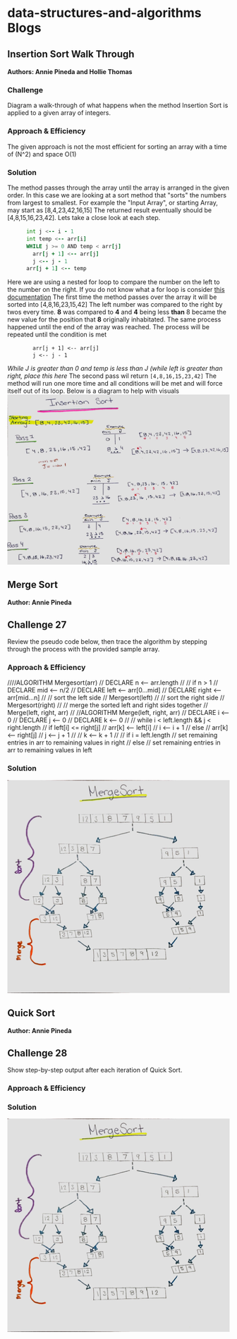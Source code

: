 # data-structures-and-algorithms Blogs


## Insertion Sort  Walk Through 
#### Authors: Annie Pineda and Hollie Thomas
### Challenge
Diagram a walk-through of what happens when the method Insertion Sort is applied to a given array of integers.  
### Approach & Efficiency
The given approach is not the most efficient for sorting an array with a time of (N^2) and space O(1)
### Solution
The method passes through the array until the array is arranged in the given order. In this case we are looking at a 
sort method that "sorts" the numbers from largest to smallest. 
For example the "Input Array", or starting Array, may start as [8,4,23,42,16,15]
The returned result eventually should be [4,8,15,16,23,42]. Lets take a close look at each step. 
```FOR i = 1 to arr.length
      int j <-- i - 1
      int temp <-- arr[i]
      WHILE j >= 0 AND temp < arr[j]
        arr[j + 1] <-- arr[j]
        j <-- j - 1
      arr[j + 1] <-- temp
```
Here we are using a nested for loop to compare the number on the left to the number on the right. If you do not know 
what a for loop is consider [this documentation](https://www.programiz.com/java-programming/nested-loop) 
The first time the method passes over the array it will be sorted into
[4,8,16,23,15,42] The left number was compared to the right by twos every time. **8** was compared to **4** and **4** 
being less **than** 8 became the new value for the position that **8** originally inhabitated. The same process 
happened until the end of the array was reached. 
The process will be repeated until the condition is met 
```WHILE j >= 0 AND temp < arr[j]
        arr[j + 1] <-- arr[j]
        j <-- j - 1
```
_While J is greater than 0 and temp is less than J (while left is greater than right, place this here_
The second pass wil return ```[4,8,16,15,23,42]```
The method will run one more time and all conditions will be met and will force itself out of its loop. 
Below is a diagram to help with visuals
![insertion sort](whiteboard-pictures/insertion-sort.jpg)




## Merge Sort 
#### Author: Annie Pineda
## Challenge 27
Review the pseudo code below, then trace the algorithm by stepping through the process with the provided sample array. 
### Approach & Efficiency

////ALGORITHM Mergesort(arr)
//    DECLARE n <-- arr.length
//
//    if n > 1
//      DECLARE mid <-- n/2
//      DECLARE left <-- arr[0...mid]
//      DECLARE right <-- arr[mid...n]
//      // sort the left side
//      Mergesort(left)
//      // sort the right side
//      Mergesort(right)
//      // merge the sorted left and right sides together
//      Merge(left, right, arr)
//
//ALGORITHM Merge(left, right, arr)
//    DECLARE i <-- 0
//    DECLARE j <-- 0
//    DECLARE k <-- 0
//
//    while i < left.length && j < right.length
//        if left[i] <= right[j]
//            arr[k] <-- left[i]
//            i <-- i + 1
//        else
//            arr[k] <-- right[j]
//            j <-- j + 1
//
//        k <-- k + 1
//
//    if i = left.length
//       set remaining entries in arr to remaining values in right
//    else
//       set remaining entries in arr to remaining values in left

### Solution
![insertion sort](whiteboard-pictures/mergeSort.jpg)



## Quick Sort
#### Author: Annie Pineda
## Challenge 28
Show step-by-step output after each iteration of Quick Sort. 
### Approach & Efficiency


### Solution

![insertion sort](whiteboard-pictures/mergeSort.jpg) 
